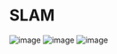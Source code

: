 # SLAM


![image](https://user-images.githubusercontent.com/94932358/225339421-13864de3-5f5a-44a8-b2e2-e449ec994ad9.png)
![image](https://user-images.githubusercontent.com/94932358/225338691-0340f491-9fa6-4b74-a58b-f2c19eb86683.png)
![image](https://user-images.githubusercontent.com/94932358/225338891-fe77b2b8-c5bc-4d1e-bd30-203f2a92a368.png)
